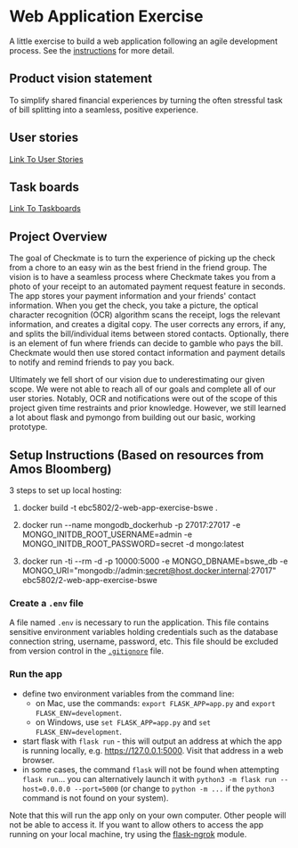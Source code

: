 # Web Application Exercise

A little exercise to build a web application following an agile development process. See the [instructions](instructions.md) for more detail.

## Product vision statement

To simplify shared financial experiences by turning the often stressful task of bill splitting into a seamless, positive experience.

## User stories

[Link To User Stories](https://github.com/software-students-spring2024/2-web-app-exercise-bswe/issues)

## Task boards

[Link To Taskboards](https://github.com/orgs/software-students-spring2024/projects/9)

## Project Overview

The goal of Checkmate is to turn the experience of picking up the check from a chore to an easy win as the best friend in the friend group. The vision is to have a seamless process where Checkmate takes you from a photo of your receipt to an automated payment request feature in seconds. The app stores your payment information and your friends' contact information. When you get the check, you take a picture, the optical character recognition (OCR) algorithm scans the receipt, logs the relevant information, and creates a digital copy. The user corrects any errors, if any, and splits the bill/individual items between stored contacts. Optionally, there is an element of fun where friends can decide to gamble who pays the bill. Checkmate would then use stored contact information and payment details to notify and remind friends to pay you back.

Ultimately we fell short of our vision due to underestimating our given scope. We were not able to reach all of our goals and complete all of our user stories. Notably, OCR and notifications were out of the scope of this project given time restraints and prior knowledge. However, we still learned a lot about flask and pymongo from building out our basic, working prototype. 

## Setup Instructions (Based on resources from Amos Bloomberg)

3 steps to set up local hosting:

1. docker build -t ebc5802/2-web-app-exercise-bswe .

2. docker run --name mongodb_dockerhub -p 27017:27017 -e MONGO_INITDB_ROOT_USERNAME=admin -e MONGO_INITDB_ROOT_PASSWORD=secret -d mongo:latest

3. docker run -ti --rm -d -p 10000:5000 -e MONGO_DBNAME=bswe_db -e MONGO_URI="mongodb://admin:secret@host.docker.internal:27017" ebc5802/2-web-app-exercise-bswe

### Create a `.env` file

A file named `.env` is necessary to run the application. This file contains sensitive environment variables holding credentials such as the database connection string, username, password, etc. This file should be excluded from version control in the [`.gitignore`](.gitignore) file.

### Run the app

- define two environment variables from the command line:
  - on Mac, use the commands: `export FLASK_APP=app.py` and `export FLASK_ENV=development`.
  - on Windows, use `set FLASK_APP=app.py` and `set FLASK_ENV=development`.
- start flask with `flask run` - this will output an address at which the app is running locally, e.g. https://127.0.0.1:5000. Visit that address in a web browser.
- in some cases, the command `flask` will not be found when attempting `flask run`... you can alternatively launch it with `python3 -m flask run --host=0.0.0.0 --port=5000` (or change to `python -m ...` if the `python3` command is not found on your system).

Note that this will run the app only on your own computer. Other people will not be able to access it. If you want to allow others to access the app running on your local machine, try using the [flask-ngrok](https://pypi.org/project/flask-ngrok/) module.